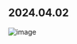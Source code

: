 ## 2024.04.02
![image](https://github.com/Bichhoan007/hoan2004/assets/163955835/0246bd4e-72ca-442d-83bc-03090aea25ea)
